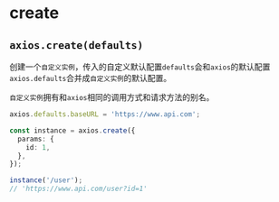 # create

## `axios.create(defaults)`

创建一个`自定义实例`，传入的自定义默认配置`defaults`会和`axios`的默认配置`axios.defaults`合并成`自定义实例`的默认配置。

`自定义实例`拥有和`axios`相同的调用方式和请求方法的别名。

```ts
axios.defaults.baseURL = 'https://www.api.com';

const instance = axios.create({
  params: {
    id: 1,
  },
});

instance('/user');
// 'https://www.api.com/user?id=1'
```
